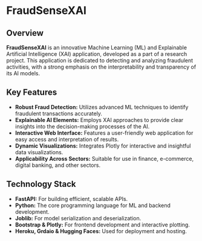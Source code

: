 # FraudSenseXAI

## Overview
**FraudSenseXAI** is an innovative Machine Learning (ML) and Explainable Artificial Intelligence (XAI) application, developed as a part of a research project. This application is dedicated to detecting and analyzing fraudulent activities, with a strong emphasis on the interpretability and transparency of its AI models.

## Key Features
- **Robust Fraud Detection:** Utilizes advanced ML techniques to identify fraudulent transactions accurately.
- **Explainable AI Elements:** Employs XAI approaches to provide clear insights into the decision-making processes of the AI.
- **Interactive Web Interface:** Features a user-friendly web application for easy access and interpretation of results.
- **Dynamic Visualizations:** Integrates Plotly for interactive and insightful data visualizations.
- **Applicability Across Sectors:** Suitable for use in finance, e-commerce, digital banking, and other sectors.

## Technology Stack
- **FastAPI:** For building efficient, scalable APIs.
- **Python:** The core programming language for ML and backend development.
- **Joblib:** For model serialization and deserialization.
- **Bootstrap & Plotly:** For frontend development and interactive plotting.
- **Heroku, Grdaio & Hugging Faces:** Used for deployment and hosting.


